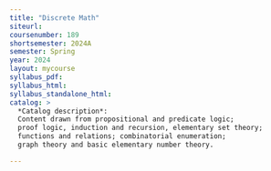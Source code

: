 ```yaml
---
title: "Discrete Math"
siteurl:
coursenumber: 189
shortsemester: 2024A
semester: Spring
year: 2024
layout: mycourse
syllabus_pdf:
syllabus_html:
syllabus_standalone_html:
catalog: >
  *Catalog description*:
  Content drawn from propositional and predicate logic;
  proof logic, induction and recursion, elementary set theory;
  functions and relations; combinatorial enumeration;
  graph theory and basic elementary number theory.

---
```

